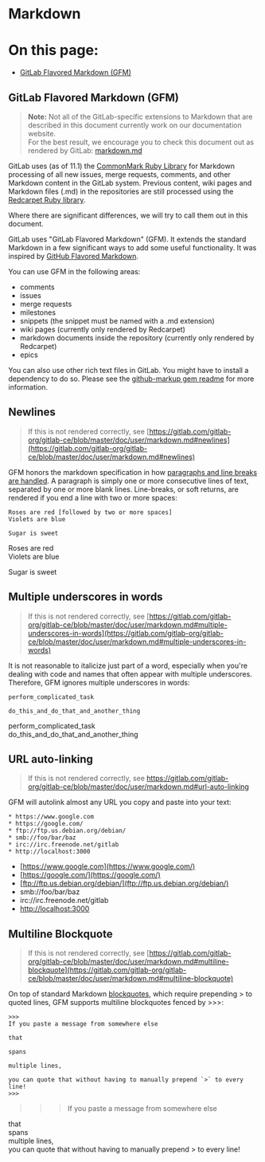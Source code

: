 # Markdown
# On this page:
- [GitLab Flavored Markdown (GFM)](##gitLab_flavored_markdown (GFM))
## GitLab Flavored Markdown (GFM)
>**Note:** Not all of the GitLab-specific extensions to Markdown that are described in this document currently work on our documentation website.  
For the best result, we encourage you to check this document out as rendered by GitLab: [markdown.md](https://gitlab.com/gitlab-org/gitlab-ce/blob/master/doc/user/markdown.md)

GitLab uses (as of 11.1) the [CommonMark Ruby Library](https://github.com/gjtorikian/commonmarker) for Markdown processing of all new issues, merge requests, comments, and other Markdown content in the GitLab system. Previous content, wiki pages and Markdown files (.md) in the repositories are still processed using the [Redcarpet Ruby library](https://github.com/vmg/redcarpet).

Where there are significant differences, we will try to call them out in this document.

GitLab uses "GitLab Flavored Markdown" (GFM). It extends the standard Markdown in a few significant ways to add some useful functionality. It was inspired by [GitHub Flavored Markdown](https://help.github.com/articles/basic-writing-and-formatting-syntax/).

You can use GFM in the following areas:
* comments
* issues
* merge requests
* milestones
* snippets (the snippet must be named with a .md extension)
* wiki pages (currently only rendered by Redcarpet)
* markdown documents inside the repository (currently only rendered by Redcarpet)
* epics

You can also use other rich text files in GitLab. You might have to install a dependency to do so. Please see the [github-markup gem readme](https://github.com/gitlabhq/markup#markups) for more information.

## Newlines
>If this is not rendered correctly, see [https://gitlab.com/gitlab-org/gitlab-ce/blob/master/doc/user/markdown.md#newlines](https://gitlab.com/gitlab-org/gitlab-ce/blob/master/doc/user/markdown.md#newlines)

GFM honors the markdown specification in how [paragraphs and line breaks are handled](https://daringfireball.net/projects/markdown/syntax#p).
A paragraph is simply one or more consecutive lines of text, separated by one or more blank lines. Line-breaks, or soft returns, are rendered if you end a line with two or more spaces:
```
Roses are red [followed by two or more spaces]           
Violets are blue

Sugar is sweet
```
Roses are red    
Violets are blue

Sugar is sweet
## Multiple underscores in words 
>If this is not rendered correctly, see [https://gitlab.com/gitlab-org/gitlab-ce/blob/master/doc/user/markdown.md#multiple-underscores-in-words](https://gitlab.com/gitlab-org/gitlab-ce/blob/master/doc/user/markdown.md#multiple-underscores-in-words)

It is not reasonable to italicize just part of a word, especially when you're dealing with code and names that often appear with multiple underscores. Therefore, GFM ignores multiple underscores in words:
```
perform_complicated_task

do_this_and_do_that_and_another_thing
```
perform_complicated_task   
do_this_and_do_that_and_another_thing
## URL auto-linking 
>If this is not rendered correctly, see https://gitlab.com/gitlab-org/gitlab-ce/blob/master/doc/user/markdown.md#url-auto-linking

GFM will autolink almost any URL you copy and paste into your text:
```
* https://www.google.com
* https://google.com/
* ftp://ftp.us.debian.org/debian/
* smb://foo/bar/baz
* irc://irc.freenode.net/gitlab
* http://localhost:3000
```
* [https://www.google.com](https://www.google.com/)
* [https://google.com/](https://google.com/)
* [ftp://ftp.us.debian.org/debian/](ftp://ftp.us.debian.org/debian/)
* smb://foo/bar/baz
* irc://irc.freenode.net/gitlab
* [http://localhost:3000](http://localhost:3000/)

## Multiline Blockquote 
>If this is not rendered correctly, see [https://gitlab.com/gitlab-org/gitlab-ce/blob/master/doc/user/markdown.md#multiline-blockquote](https://gitlab.com/gitlab-org/gitlab-ce/blob/master/doc/user/markdown.md#multiline-blockquote)

On top of standard Markdown [blockquotes](https://docs.gitlab.com/ee/user/markdown.html#blockquotes), which require prepending > to quoted lines, GFM supports multiline blockquotes fenced by >>>:
```
>>>
If you paste a message from somewhere else

that

spans

multiple lines,

you can quote that without having to manually prepend `>` to every line!
>>>
```
>>>If you paste a message from somewhere else  

that  
spans  
multiple lines,  
you can quote that without having to manually prepend > to every line!
>>>    

